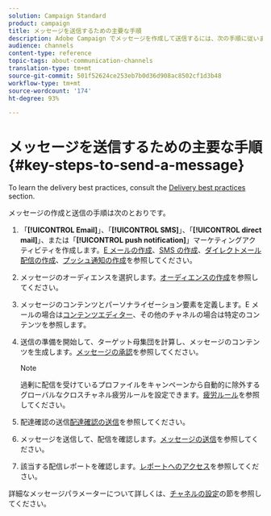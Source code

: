 ```yaml
---
solution: Campaign Standard
product: campaign
title: メッセージを送信するための主要な手順
description: Adobe Campaign でメッセージを作成して送信するには、次の手順に従います。
audience: channels
content-type: reference
topic-tags: about-communication-channels
translation-type: tm+mt
source-git-commit: 501f52624ce253eb7b0d36d908ac8502cf1d3b48
workflow-type: tm+mt
source-wordcount: '174'
ht-degree: 93%

---
```



# メッセージを送信するための主要な手順{#key-steps-to-send-a-message}

To learn the delivery best practices, consult the [Delivery best practices](../../sending/using/delivery-best-practices.md) section.

メッセージの作成と送信の手順は次のとおりです。

1. 「**[!UICONTROL Email]**」、「**[!UICONTROL SMS]**」、「**[!UICONTROL direct mail]**」、または「**[!UICONTROL push notification]**」マーケティングアクティビティを作成します。[E メールの作成](../../channels/using/creating-an-email.md)、[SMS の作成](../../channels/using/creating-an-sms-message.md)、[ダイレクトメール配信の作成](../../channels/using/creating-the-direct-mail.md)、[プッシュ通知の作成](../../channels/using/preparing-and-sending-a-push-notification.md)を参照してください。
1. メッセージのオーディエンスを選択します。[オーディエンスの作成](../../audiences/using/creating-audiences.md)を参照してください。
1. メッセージのコンテンツとパーソナライゼーション要素を定義します。E メールの場合は[コンテンツエディター](../../designing/using/designing-content-in-adobe-campaign.md)、その他のチャネルの場合は特定のコンテンツを参照します。
1. 送信の準備を開始して、ターゲット母集団を計算し、メッセージのコンテンツを生成します。[メッセージの承認](../../sending/using/preparing-the-send.md)を参照してください。

   >[!NOTE]
   >
   >過剰に配信を受けているプロファイルをキャンペーンから自動的に除外するグローバルなクロスチャネル疲労ルールを設定できます。[疲労ルール](../../sending/using/fatigue-rules.md)を参照してください。

1. 配達確認の送信[配達確認の送信](../../sending/using/sending-proofs.md)を参照してください。
1. メッセージを送信して、配信を確認します。[メッセージの送信](../../sending/using/confirming-the-send.md)を参照してください。
1. 該当する配信レポートを確認します。[レポートへのアクセス](../../reporting/using/about-dynamic-reports.md)を参照してください。

詳細なメッセージパラメーターについて詳しくは、[チャネルの設定](../../administration/using/about-channel-configuration.md)の節を参照してください。

